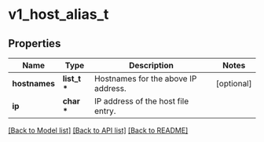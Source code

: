 # v1_host_alias_t

## Properties
Name | Type | Description | Notes
------------ | ------------- | ------------- | -------------
**hostnames** | **list_t \*** | Hostnames for the above IP address. | [optional] 
**ip** | **char \*** | IP address of the host file entry. | 

[[Back to Model list]](../README.md#documentation-for-models) [[Back to API list]](../README.md#documentation-for-api-endpoints) [[Back to README]](../README.md)


